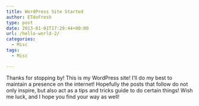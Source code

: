 ```yaml
---
title: WordPress Site Started
author: ETdoFresh
type: post
date: 2013-01-01T17:29:44+00:00
url: /hello-world-2/
categories:
  - Misc
tags:
  - Misc

---
```

Thanks for stopping by! This is my WordPress site! I&#8217;ll do my best to maintain a presence on the internet! Hopefully the posts that follow do not only inspire, but also act as a tips and tricks guide to do certain things! Wish me luck, and I hope you find your way as well!